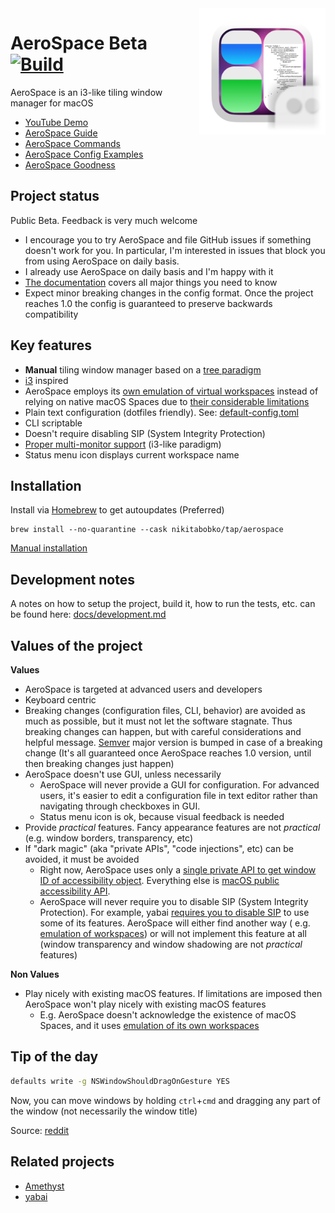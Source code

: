 <img src="./src/Assets.xcassets/AppIcon.appiconset/icon.png" width="40%" height="40%" align="right">

# AeroSpace Beta [![Build](https://github.com/nikitabobko/AeroSpace/actions/workflows/build.yml/badge.svg?branch=main)](https://github.com/nikitabobko/AeroSpace/actions/workflows/build.yml)

AeroSpace is an i3-like tiling window manager for macOS

- [YouTube Demo](https://www.youtube.com/watch?v=UOl7ErqWbrk)
- [AeroSpace Guide](https://nikitabobko.github.io/AeroSpace/guide.html)
- [AeroSpace Commands](https://nikitabobko.github.io/AeroSpace/commands.html)
- [AeroSpace Config Examples](https://nikitabobko.github.io/AeroSpace/config-examples.html)
- [AeroSpace Goodness](https://nikitabobko.github.io/AeroSpace/goodness.html)

## Project status

Public Beta. Feedback is very much welcome

- I encourage you to try AeroSpace and file GitHub issues if something doesn't work for you.
  In particular, I'm interested in issues that block you from using AeroSpace on daily basis.
- I already use AeroSpace on daily basis and I'm happy with it
- [The documentation](https://nikitabobko.github.io/AeroSpace/guide.html) covers all major things you need to know
- Expect minor breaking changes in the config format. Once the project reaches 1.0 the config is guaranteed to preserve backwards
  compatibility

## Key features

- **Manual** tiling window manager based on a [tree paradigm](https://nikitabobko.github.io/AeroSpace/guide.html#tree)
- [i3](https://i3wm.org/) inspired
- AeroSpace employs
  its [own emulation of virtual workspaces](https://nikitabobko.github.io/AeroSpace/guide.html#emulation-of-virtual-workspaces)
  instead of relying on native macOS Spaces due
  to [their considerable limitations](https://nikitabobko.github.io/AeroSpace/guide.html#emulation-of-virtual-workspaces)
- Plain text configuration (dotfiles friendly). See: [default-config.toml](https://nikitabobko.github.io/AeroSpace/config-examples.html#default-config)
- CLI scriptable
- Doesn't require disabling SIP (System Integrity Protection)
- [Proper multi-monitor support](https://nikitabobko.github.io/AeroSpace/guide.html#multiple-monitors) (i3-like paradigm)
- Status menu icon displays current workspace name

## Installation

Install via [Homebrew](https://brew.sh/) to get autoupdates (Preferred)
```
brew install --no-quarantine --cask nikitabobko/tap/aerospace
```

[Manual installation](./docs/manual-installation.md)

## Development notes

A notes on how to setup the project, build it, how to run the tests, etc. can be found here: [docs/development.md](docs/development.md)

## Values of the project

**Values**
- AeroSpace is targeted at advanced users and developers
- Keyboard centric
- Breaking changes (configuration files, CLI, behavior) are avoided as much as possible, but it must not let the software
  stagnate. Thus breaking changes can happen, but with careful considerations and helpful message. [Semver](https://semver.org/)
  major version is bumped in case of a breaking change (It's all guaranteed once AeroSpace reaches 1.0 version, until then
  breaking changes just happen)
- AeroSpace doesn't use GUI, unless necessarily
  - AeroSpace will never provide a GUI for configuration. For advanced users, it's easier to edit a configuration file in text
    editor rather than navigating through checkboxes in GUI.
  - Status menu icon is ok, because visual feedback is needed
- Provide _practical_ features. Fancy appearance features are not _practical_ (e.g. window borders, transparency, etc)
- If "dark magic" (aka "private APIs", "code injections", etc) can be avoided, it must be avoided
  - Right now, AeroSpace uses only a [single private API to get window ID of accessibility object](./src/Bridged-Header.h).
    Everything else is [macOS public accessibility
    API](https://developer.apple.com/documentation/applicationservices/axuielement_h).
  - AeroSpace will never require you to disable SIP (System Integrity Protection). For example, yabai [requires you to disable
    SIP](https://github.com/koekeishiya/yabai/issues/1863) to use some of its features. AeroSpace will either find another way
    ( e.g. [emulation of workspaces](https://nikitabobko.github.io/AeroSpace/guide.html#emulation-of-virtual-workspaces))
    or will not implement this feature at all (window transparency and window shadowing are not _practical_ features)

**Non Values**
- Play nicely with existing macOS features. If limitations are imposed then AeroSpace won't play nicely with existing macOS
  features
  - E.g. AeroSpace doesn't acknowledge the existence of macOS Spaces, and it uses [emulation of its own
    workspaces](https://nikitabobko.github.io/AeroSpace/guide.html#emulation-of-virtual-workspaces)

## Tip of the day

```bash
defaults write -g NSWindowShouldDragOnGesture YES
```

Now, you can move windows by holding `ctrl`+`cmd` and dragging any part of the window (not necessarily the window title)

Source: [reddit](https://www.reddit.com/r/MacOS/comments/k6hiwk/keyboard_modifier_to_simplify_click_drag_of/)

## Related projects
- [Amethyst](https://github.com/ianyh/Amethyst)
- [yabai](https://github.com/koekeishiya/yabai)

